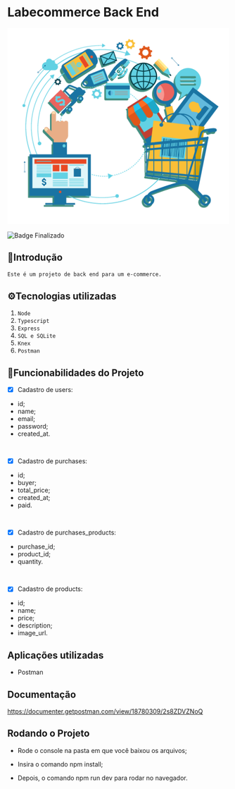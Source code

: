 # Labecommerce Back End
![Labecommerce](./src/assets/ecommerce.png)

![Badge Finalizado](http://img.shields.io/static/v1?label=STATUS&message=FINALIZADO&color=RED&style=for-the-badge)


## 📑Introdução
    Este é um projeto de back end para um e-commerce.

## ⚙️Tecnologias utilizadas 

1. ``Node``
2. ``Typescript``
3. ``Express``
4. ``SQL e SQLite``
5. ``Knex``
6. ``Postman``

## 📱Funcionabilidades do Projeto

- [x] Cadastro de users:
- id;
- name;
- email;
- password;
- created_at.
<br>

- [x] Cadastro de purchases:
- id;
- buyer;
- total_price;
- created_at;
- paid.
<br>

- [x] Cadastro de purchases_products:
- purchase_id;
- product_id;
- quantity.
<br>

- [x] Cadastro de products:
- id;
- name;
- price;
- description;
- image_url.
 
## Aplicações utilizadas
- Postman

## Documentação
https://documenter.getpostman.com/view/18780309/2s8ZDVZNoQ

## Rodando o Projeto
- Rode o console na pasta em que você baixou os arquivos;

- Insira o comando npm install;

- Depois, o comando npm run dev para rodar no navegador.
